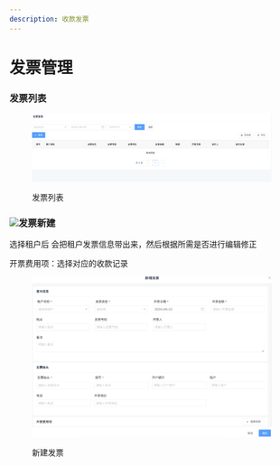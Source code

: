 ```yaml
---
description: 收款发票
---
```


# 发票管理

### 发票列表

<figure><img src="../../../.gitbook/assets/image (98).png" alt=""><figcaption><p>发票列表</p></figcaption></figure>

### ![](broken-reference)发票新建

选择租户后 会把租户发票信息带出来，然后根据所需是否进行编辑修正

开票费用项：选择对应的收款记录

<figure><img src="../../../.gitbook/assets/image (99).png" alt=""><figcaption><p>新建发票</p></figcaption></figure>
